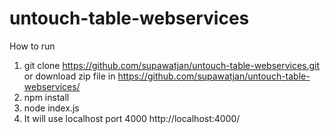 # untouch-table-webservices

How to run
  1) git clone https://github.com/supawatjan/untouch-table-webservices.git
      or download zip file in https://github.com/supawatjan/untouch-table-webservices/
  2) npm install
  3) node index.js
  4) It will use localhost port 4000
    http://localhost:4000/
